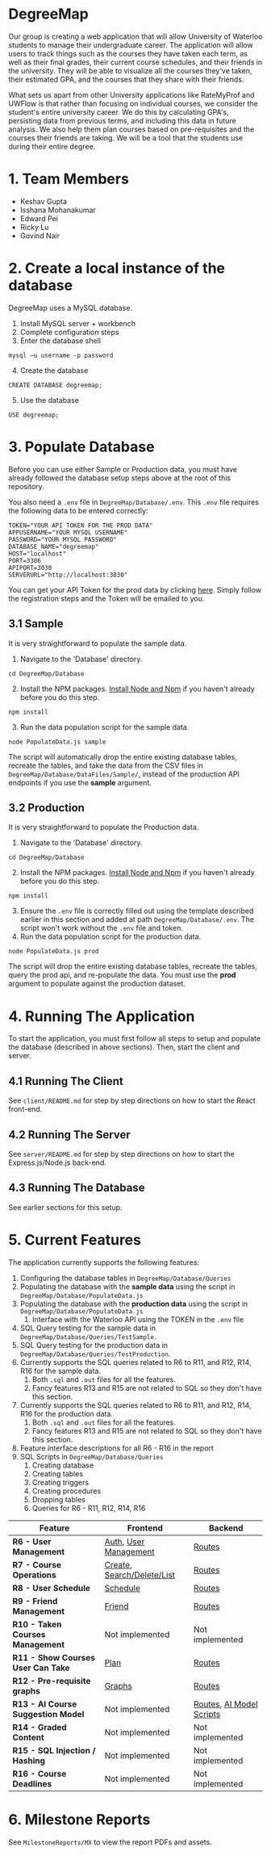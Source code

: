 # DegreeMap

Our group is creating a web application that will allow University of Waterloo students to manage their undergraduate career. The application will allow users to track things such as the courses they have taken each term, as well as their final grades, their current course schedules, and their friends in the university. They will be able to visualize all the courses they've taken, their estimated GPA, and the courses that they share with their friends.

What sets us apart from other University applications like RateMyProf and UWFlow is that rather than focusing on individual courses, we consider the student's entire university career. We do this by calculating GPA's, persisting data from previous terms, and including this data in future analysis. We also help them plan courses based on pre-requisites and the courses their friends are taking. We will be a tool that the students use during their entire degree.

# 1. Team Members
- Keshav Gupta 
- Isshana Mohanakumar 
- Edward Pei 
- Ricky Lu
- Govind Nair

# 2. Create a local instance of the database

DegreeMap uses a MySQL database.

1. Install MySQL server + workbench
2. Complete configuration steps
3. Enter the database shell

`mysql –u username -p password`

4. Create the database

`CREATE DATABASE degreemap;`

5. Use the database

`USE degreemap;`

# 3. Populate Database

Before you can use either Sample or Production data, you must have already followed the database setup steps above at the root of this repository.

You also need a `.env` file in `DegreeMap/Database/.env`. This `.env` file requires the following data to be entered correctly:
```
TOKEN="YOUR API TOKEN FOR THE PROD DATA"
APPUSERNAME="YOUR MYSQL USERNAME"
PASSWORD="YOUR MYSQL PASSWORD"
DATABASE_NAME="degreemap"
HOST="localhost"
PORT=3306
APIPORT=3030
SERVERURL="http://localhost:3030"
```

You can get your API Token for the prod data by clicking [here](https://openapi.data.uwaterloo.ca/api-docs/index.html). Simply follow the registration steps and the Token will be emailed to you.

## 3.1 Sample
It is very straightforward to populate the sample data.
1. Navigate to the 'Database' directory.
```
cd DegreeMap/Database
```
2. Install the NPM packages. [Install Node and Npm](https://nodejs.org/en/download) if you haven't already before you do this step.
```
npm install
```
3. Run the data population script for the sample data.
```
node PopulateData.js sample
```
The script will automatically drop the entire existing database tables, recreate the tables, and take the data from the CSV files in `DegreeMap/Database/DataFiles/Sample/`, instead of the production API endpoints if you use the **sample** argument.

## 3.2 Production
It is very straightforward to populate the Production data.
1. Navigate to the 'Database' directory.
```
cd DegreeMap/Database
```
2. Install the NPM packages. [Install Node and Npm](https://nodejs.org/en/download) if you haven't already before you do this step.
```
npm install
```
3. Ensure the `.env` file is correctly filled out using the template described earlier in this section and added at path `DegreeMap/Database/.env`. The script won't work without the `.env` file and token.
4. Run the data population script for the production data.
```
node PopulateData.js prod
```
The script will drop the entire existing database tables, recreate the tables, query the prod api, and re-populate the data. You must use the **prod** argument to populate against the production dataset.

# 4. Running The Application
To start the application, you must first follow all steps to setup and populate the database (described in above sections). Then, start the client and server.

## 4.1 Running The Client
See `client/README.md` for step by step directions on how to start the React front-end.

## 4.2 Running The Server
See `server/README.md` for step by step directions on how to start the Express.js/Node.js back-end.

## 4.3 Running The Database
See earlier sections for this setup.

# 5. Current Features
The application currently supports the following features:
1. Configuring the database tables in `DegreeMap/Database/Queries`
2. Populating the database with the **sample data** using the script in `DegreeMap/Database/PopulateData.js`
3. Populating the database with the **production data** using the script in `DegreeMap/Database/PopulateData.js`
    1. Interface with the Waterloo API using the TOKEN in the `.env` file
4. SQL Query testing for the sample data in `DegreeMap/Database/Queries/TestSample`.
5. SQL Query testing for the production data in `DegreeMap/Database/Queries/TestProduction`.
6. Currently supports the SQL queries related to R6 to R11, and R12, R14, R16 for the sample data.
    1. Both `.sql` and `.out` files for all the features.
    2. Fancy features R13 and R15 are not related to SQL so they don't have this section.
7. Currently supports the SQL queries related to R6 to R11, and R12, R14, R16 for the production data.
    1. Both `.sql` and `.out` files for all the features.
    2. Fancy features R13 and R15 are not related to SQL so they don't have this section.
8. Feature interface descriptions for all R6 - R16 in the report
9.  SQL Scripts in `DegreeMap/Database/Queries`
    1. Creating database
    2. Creating tables
    3.  Creating triggers
    4.  Creating procedures
    5.  Dropping tables
    6.  Queries for R6 - R11, R12, R14, R16

| **Feature**                          | **Frontend**    | **Backend**     |
|--------------------------------------|-----------------|-----------------|
| **R6 - User Management**             | [Auth](https://github.com/Kggupta/DegreeMap/tree/main/Client/src/pages/auth/), [User Management](https://github.com/Kggupta/DegreeMap/tree/main/Client/src/sections/account/) | [Routes](https://github.com/Kggupta/DegreeMap/tree/main/Server/src/UserRoutes.js) |
| **R7 - Course Operations**           | [Create](https://github.com/Kggupta/DegreeMap/blob/main/Client/src/pages/createcourse.js), [Search/Delete/List](https://github.com/Kggupta/DegreeMap/blob/main/Client/src/pages/index.js) | [Routes](https://github.com/Kggupta/DegreeMap/blob/main/Server/src/CourseRoutes.js) |
| **R8 - User Schedule**               | [Schedule](https://github.com/Kggupta/DegreeMap/blob/main/Client/src/pages/schedule.js) | [Routes](https://github.com/Kggupta/DegreeMap/blob/main/Server/src/ScheduleRoutes.js) |
| **R9 - Friend Management**           | [Friend](https://github.com/Kggupta/DegreeMap/blob/main/Client/src/pages/friends.js) | [Routes](https://github.com/Kggupta/DegreeMap/blob/main/Server/src/FriendRoutes.js) |
| **R10 - Taken Courses Management**   | Not implemented | Not implemented |
| **R11 - Show Courses User Can Take** | [Plan](https://github.com/Kggupta/DegreeMap/blob/main/Client/src/pages/plan.js) | [Routes](https://github.com/Kggupta/DegreeMap/blob/main/Server/src/PlanRoutes.js) |
| **R12 - Pre-requisite graphs**       | [Graphs](https://github.com/Kggupta/DegreeMap/blob/main/Client/src/pages/prereqgraph.js) | [Routes](https://github.com/Kggupta/DegreeMap/blob/main/Server/src/PreReqRoutes.js) |
| **R13 - AI Course Suggestion Model** | Not implemented | [Routes](https://github.com/Kggupta/DegreeMap/blob/main/Server/src/RecommenderRoutes.js), [AI Model Scripts](https://github.com/Kggupta/DegreeMap/tree/main/Server/Recommender) |
| **R14 - Graded Content**             | Not implemented | Not implemented |
| **R15 - SQL Injection / Hashing**    | Not implemented | Not implemented |
| **R16 - Course Deadlines**           | Not implemented | Not implemented |

# 6. Milestone Reports
See `MilestoneReports/MX` to view the report PDFs and assets.
